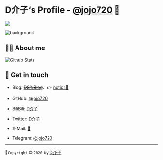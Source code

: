# D介子‘s Profile - [@jojo720](https://www.notion.so/D-bc08080651d5498d92fa7d5838d435b2) 👋

<a title="Hits" target="_blank" href="https://github.com/JoJo720/JoJo720"><img src="https://hits.b3log.org/JoJo720/JoJo720.svg"></a>

![background](https://raw.githubusercontent.com/JoJo720/JoJo720/master/assets/img/background.jpg)

## 🙋‍♂️ About me


![Github Stats](https://github-readme-stats.vercel.app/api?username=JoJo720&show_icons=true)

## :call_me_hand: Get in touch

* Blog: ~~[DS’s Blog](https://ds19991999.github.io/)~~、👉 [notion🔗](https://www.notion.so/D-bc08080651d5498d92fa7d5838d435b2) 
* GitHub: [@jojo720](https://github.com/JoJo720)
* BiliBili: [D介子](https://space.bilibili.com/62923913/bangumi)
* Twitter: [D介子](https://twitter.com/hackhub2020)
* E-Mail: [🔗](cva.engineer.ding@gmail.com)

* Telegram: [@jojo720](https://t.me/jojo720)



---

🎨`Copyright` © `2020` by [D介子](https://github.com/JoJo720)

